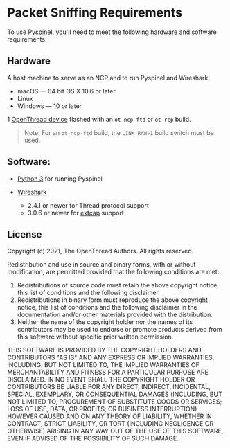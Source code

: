 # Packet Sniffing Requirements

To use Pyspinel, you'll need to meet the following hardware and software
requirements.

## Hardware

A host machine to serve as an NCP and to run Pyspinel and Wireshark:

*   macOS — 64 bit OS X 10.6 or later
*   Linux
*   Windows — 10 or later

1 [OpenThread device](https://openthread.io/vendors) flashed with an `ot-ncp-ftd`
    or `ot-rcp` build.

> Note: For an `ot-ncp-ftd` build, the `LINK_RAW=1` build switch must be used.

## Software:

*   [Python 3](https://www.python.org/downloads/) for running Pyspinel
*   [Wireshark](https://wireshark.org)

    *   2.4.1 or newer for Thread protocol support
    *   3.0.6 or newer for [extcap](sniffer-extcap.md) support

## License

Copyright (c) 2021, The OpenThread Authors.
All rights reserved.

Redistribution and use in source and binary forms, with or without
modification, are permitted provided that the following conditions are met:
1. Redistributions of source code must retain the above copyright
   notice, this list of conditions and the following disclaimer.
2. Redistributions in binary form must reproduce the above copyright
   notice, this list of conditions and the following disclaimer in the
   documentation and/or other materials provided with the distribution.
3. Neither the name of the copyright holder nor the
   names of its contributors may be used to endorse or promote products
   derived from this software without specific prior written permission.

THIS SOFTWARE IS PROVIDED BY THE COPYRIGHT HOLDERS AND CONTRIBUTORS "AS IS"
AND ANY EXPRESS OR IMPLIED WARRANTIES, INCLUDING, BUT NOT LIMITED TO, THE
IMPLIED WARRANTIES OF MERCHANTABILITY AND FITNESS FOR A PARTICULAR PURPOSE
ARE DISCLAIMED. IN NO EVENT SHALL THE COPYRIGHT HOLDER OR CONTRIBUTORS BE
LIABLE FOR ANY DIRECT, INDIRECT, INCIDENTAL, SPECIAL, EXEMPLARY, OR
CONSEQUENTIAL DAMAGES (INCLUDING, BUT NOT LIMITED TO, PROCUREMENT OF
SUBSTITUTE GOODS OR SERVICES; LOSS OF USE, DATA, OR PROFITS; OR BUSINESS
INTERRUPTION) HOWEVER CAUSED AND ON ANY THEORY OF LIABILITY, WHETHER IN
CONTRACT, STRICT LIABILITY, OR TORT (INCLUDING NEGLIGENCE OR OTHERWISE)
ARISING IN ANY WAY OUT OF THE USE OF THIS SOFTWARE, EVEN IF ADVISED OF THE
POSSIBILITY OF SUCH DAMAGE.
